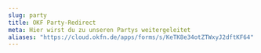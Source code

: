 ```yaml
---
slug: party
title: OKF Party-Redirect
meta: Hier wirst du zu unseren Partys weitergeleitet
aliases: "https://cloud.okfn.de/apps/forms/s/KeTK8e34otZTWxyJ2dftKF64"
---
```

